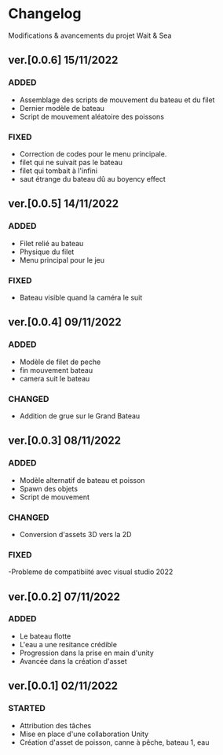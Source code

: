 # Changelog
Modifications & avancements du projet Wait & Sea

## ver.[0.0.6] 15/11/2022
### ADDED
- Assemblage des scripts de mouvement du bateau et du filet
- Dernier modèle de bateau
- Script de mouvement aléatoire des poissons
### FIXED
- Correction de codes pour le menu principale.
- filet qui ne suivait pas le bateau
- filet qui tombait à l'infini
- saut étrange du bateau dû au boyency effect

## ver.[0.0.5] 14/11/2022
### ADDED
- Filet relié au bateau
- Physique du filet
- Menu principal pour le jeu
### FIXED
- Bateau visible quand la caméra le suit

## ver.[0.0.4] 09/11/2022
### ADDED
- Modèle de filet de peche
- fin mouvement bateau
- camera suit le bateau
### CHANGED
- Addition de grue sur le Grand Bateau

## ver.[0.0.3] 08/11/2022
### ADDED
- Modèle alternatif de bateau et poisson
- Spawn des objets
- Script de mouvement
### CHANGED
- Conversion d'assets 3D vers la 2D

### FIXED
-Probleme de compatibiité avec visual studio 2022

## ver.[0.0.2] 07/11/2022
### ADDED
- Le bateau flotte 
- L'eau a une resitance crédible
- Progression dans la prise en main d'unity
- Avancée dans la création d'asset 

## ver.[0.0.1] 02/11/2022
### STARTED
- Attribution des tâches
- Mise en place d'une collaboration Unity
- Création d'asset de poisson, canne à pêche, bateau 1, eau
